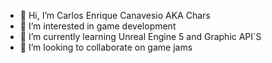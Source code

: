 - 👋 Hi, I’m Carlos Enrique Canavesio AKA Chars
- 👀 I’m interested in game development
- 🌱 I’m currently learning Unreal Engine 5 and Graphic API´S
- 💞️ I’m looking to collaborate on game jams
